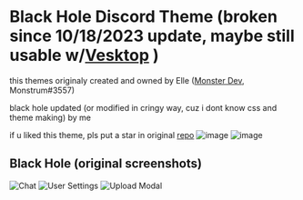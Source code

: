 
# Black Hole Discord Theme (broken since 10/18/2023 update, maybe still usable w/<a href='https://github.com/Vencord/Vesktop'>Vesktop</a> )

this themes originaly created and owned by Elle (<a href='https://github.com/themonstrousdev'>Monster Dev</a>, Monstrum#3557)

black hole updated (or modified in cringy way, cuz i dont know css and theme making) by me

if u liked this theme, pls put a star in original <a href='https://github.com/monstrousdev/themes'>repo</a> 
![image](https://user-images.githubusercontent.com/48881569/207442354-110f8db1-9d4f-400a-aed5-1d3f3978713f.png)
![image](https://user-images.githubusercontent.com/48881569/207442448-8373e83e-aa92-48de-be54-ab575420b107.png)

## Black Hole (original screenshots)
![Chat](https://i.imgur.com/sLnMnBp.png)
![User Settings](https://i.imgur.com/s41A0Ux.png)
![Upload Modal](https://i.imgur.com/L8JamP6.png)
